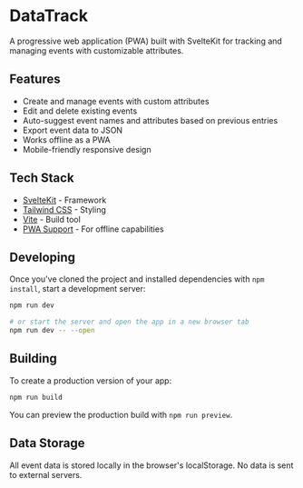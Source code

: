 # DataTrack

A progressive web application (PWA) built with SvelteKit for tracking and managing events with customizable attributes.

## Features

- Create and manage events with custom attributes
- Edit and delete existing events
- Auto-suggest event names and attributes based on previous entries
- Export event data to JSON
- Works offline as a PWA
- Mobile-friendly responsive design

## Tech Stack

- [SvelteKit](https://kit.svelte.dev/) - Framework
- [Tailwind CSS](https://tailwindcss.com/) - Styling
- [Vite](https://vitejs.dev/) - Build tool
- [PWA Support](https://github.com/vite-pwa/sveltekit) - For offline capabilities

## Developing

Once you've cloned the project and installed dependencies with `npm install`, start a development server:

```bash
npm run dev

# or start the server and open the app in a new browser tab
npm run dev -- --open
```

## Building

To create a production version of your app:

```bash
npm run build
```

You can preview the production build with `npm run preview`.

## Data Storage

All event data is stored locally in the browser's localStorage. No data is sent to external servers.

